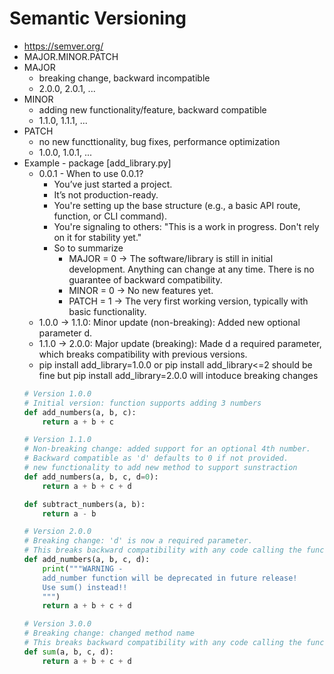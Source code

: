# Semantic Versioning
- https://semver.org/
- MAJOR.MINOR.PATCH
- MAJOR
    - breaking change, backward incompatible
    - 2.0.0, 2.0.1, ...
- MINOR
    - adding new functionality/feature, backward compatible
    - 1.1.0, 1.1.1, ...
- PATCH
    - no new functtionality, bug fixes, performance optimization
    - 1.0.0, 1.0.1, ...
- Example - package [add_library.py]
    - 0.0.1 - When to use 0.0.1?
        - You’ve just started a project.
        - It’s not production-ready.
        - You're setting up the base structure (e.g., a basic API route, function, or CLI command).
        - You're signaling to others: "This is a work in progress. Don't rely on it for stability yet."
        -  So to summarize 
            - MAJOR = 0 → The software/library is still in initial development. Anything can change at any time. There is no guarantee of backward compatibility.
            - MINOR = 0 → No new features yet.
            - PATCH = 1 → The very first working version, typically with basic functionality.
    - 1.0.0 -> 1.1.0: Minor update (non-breaking): Added new optional parameter d.
    - 1.1.0 -> 2.0.0: Major update (breaking): Made d a required parameter, which breaks compatibility with previous versions.
    - pip install add_library=1.0.0 or pip install add_library<=2 should be fine but pip install add_library=2.0.0 will intoduce breaking changes
    ```python
    # Version 1.0.0
    # Initial version: function supports adding 3 numbers
    def add_numbers(a, b, c):
        return a + b + c

    # Version 1.1.0
    # Non-breaking change: added support for an optional 4th number.
    # Backward compatible as 'd' defaults to 0 if not provided.
    # new functionality to add new method to support sunstraction
    def add_numbers(a, b, c, d=0):
        return a + b + c + d

    def subtract_numbers(a, b):
        return a - b

    # Version 2.0.0
    # Breaking change: 'd' is now a required parameter.
    # This breaks backward compatibility with any code calling the function with only 3 arguments.
    def add_numbers(a, b, c, d):
        print("""WARNING - 
        add_number function will be deprecated in future release!
        Use sum() instead!!
        """)
        return a + b + c + d

    # Version 3.0.0
    # Breaking change: changed method name
    # This breaks backward compatibility with any code calling the function with add_numbers should call with with sum.
    def sum(a, b, c, d):
        return a + b + c + d
    ``` 
